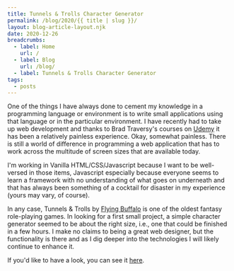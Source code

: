 ```yaml
---
title: Tunnels & Trolls Character Generator
permalink: /blog/2020/{{ title | slug }}/
layout: blog-article-layout.njk
date: 2020-12-26
breadcrumbs:
  - label: Home
    url: /
  - label: Blog
    url: /blog/
  - label: Tunnels & Trolls Character Generator
tags:
  - posts
---
```


<!-- Excerpt Start -->
One of the things I have always done to cement my knowledge in a programming language or environment is to write small applications using that language or in the particular environment. I have recently had to take up web development and thanks to Brad Traversy's courses on <a href="https://www.udemy.com/courses/search/?src=ukw&q=brad+traversy" target="_blank">Udemy</a> it has been a relatively painless experience. Okay, somewhat painless. There is still a world of difference in programming a web application that has to work across the multitude of screen sizes that are available today.
<!-- Excerpt End -->

I'm working in Vanilla HTML/CSS/Javascript because I want to be well-versed in those items, Javascript especially because everyone seems to learn a framework with no understanding of what goes on underneath and that has always been something of a cocktail for disaster in my experience (yours may vary, of course).

In any case, Tunnels & Trolls by <a href="http://flyingbuffalo.com" target="_blank">Flying Buffalo</a> is one of the oldest fantasy role-playing games. In looking for a first small project, a simple character generator seemed to be about the right size, i.e., one that could be finished in a few hours. I make no claims to being a great web designer, but the functionality is there and as I dig deeper into the technologies I will likely continue to enhance it.

If you'd like to have a look, you can see it [here](/topics/game-aids/tunnels-and-trolls/chargen/).
